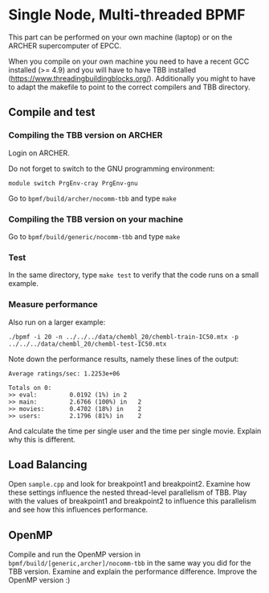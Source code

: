 # Single Node, Multi-threaded BPMF

This part can be performed on your own machine (laptop) or on the ARCHER
supercomputer of EPCC.

When you compile on your own machine you need to have a recent GCC installed (>= 4.9)
and you will have to have TBB installed (https://www.threadingbuildingblocks.org/).
Additionally you might to have to adapt the makefile to point to the correct compilers
and TBB directory.

## Compile and test

### Compiling the TBB version on ARCHER

Login on ARCHER.

Do not forget to switch to the GNU programming environment:

`module switch PrgEnv-cray PrgEnv-gnu`

Go to `bpmf/build/archer/nocomm-tbb` and type `make`

### Compiling the TBB version on your machine 

Go to `bpmf/build/generic/nocomm-tbb` and type `make`

### Test

In the same directory, type `make test` to verify that the code runs on a small example.

### Measure performance

Also run on a larger example:

`./bpmf -i 20 -n ../../../data/chembl_20/chembl-train-IC50.mtx -p ../../../data/chembl_20/chembl-test-IC50.mtx`

Note down the performance results, namely these lines of the output:

```Average items/sec: 732060
Average ratings/sec: 1.2253e+06

Totals on 0:
>> eval:	     0.0192	(1%) in	2
>> main:	     2.6766	(100%) in	2
>> movies:	     0.4702	(18%) in	2
>> users:	     2.1796	(81%) in	2
```

And calculate the time per single user and the time per single movie. Explain why this is different.

## Load Balancing

Open `sample.cpp` and look for breakpoint1 and breakpoint2. Examine how these settings influence 
the nested thread-level parallelism of TBB. Play with the values of breakpoint1 and breakpoint2
to influence this parallelism and see how this influences performance. 

## OpenMP

Compile and run the OpenMP version in `bpmf/build/[generic,archer]/nocomm-tbb` in the same way
you did for the TBB version. Examine and explain the performance difference. Improve the OpenMP version :)

